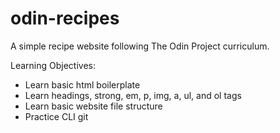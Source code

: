 # odin-recipes

A simple recipe website following The Odin Project curriculum.

Learning Objectives:
- Learn basic html boilerplate
- Learn headings, strong, em, p, img, a, ul, and ol tags
- Learn basic website file structure
- Practice CLI git